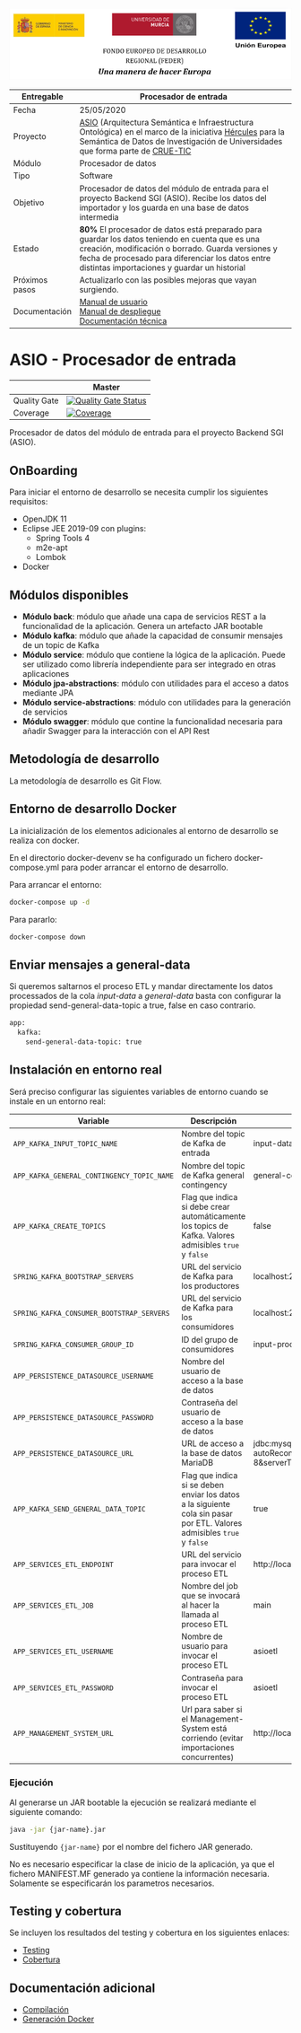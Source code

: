 ![](./images/logos_feder.png)



| Entregable     | Procesador de entrada                                      |
| -------------- | ------------------------------------------------------------ |
| Fecha          | 25/05/2020                                                   |
| Proyecto       | [ASIO](https://www.um.es/web/hercules/proyectos/asio) (Arquitectura Semántica e Infraestructura Ontológica) en el marco de la iniciativa [Hércules](https://www.um.es/web/hercules/) para la Semántica de Datos de Investigación de Universidades que forma parte de [CRUE-TIC](http://www.crue.org/SitePages/ProyectoHercules.aspx) |
| Módulo         | Procesador de datos                                             |
| Tipo           | Software                                                     |
| Objetivo       | Procesador de datos del módulo de entrada para el proyecto Backend SGI (ASIO). Recibe los datos del importador y los guarda en una base de datos intermedia |
| Estado         | **80%** El procesador de datos está preparado para guardar los datos teniendo en cuenta que es una creación, modificación o borrado. Guarda versiones y fecha de procesado para diferenciar los datos entre distintas importaciones y guardar un historial |
| Próximos pasos | Actualizarlo con las posibles mejoras que vayan surgiendo. |
| Documentación  | [Manual de usuario](https://github.com/HerculesCRUE/ib-asio-docs-/blob/master/entregables_hito_1/12-An%C3%A1lisis/Manual%20de%20usuario/Manual%20de%20usuario.md)<br />[Manual de despliegue](https://github.com/HerculesCRUE/ib-asio-composeset/blob/master/README.md)<br />[Documentación técnica](https://github.com/HerculesCRUE/ib-asio-docs-/blob/master/entregables_hito_1/11-Arquitectura/ASIO_Izertis_Arquitectura.md) |

# ASIO - Procesador de entrada

|     | Master |
| --- | ------ |
| Quality Gate | [![Quality Gate Status](https://sonarcloud.io/api/project_badges/measure?project=HerculesCRUE_ib-input-processor&metric=alert_status)](https://sonarcloud.io/dashboard?id=HerculesCRUE_ib-input-processor) |
| Coverage | [![Coverage](https://sonarcloud.io/api/project_badges/measure?project=HerculesCRUE_ib-input-processor&metric=coverage)](https://sonarcloud.io/dashboard?id=HerculesCRUE_ib-input-processor) |

Procesador de datos del módulo de entrada para el proyecto Backend SGI (ASIO). 

## OnBoarding

Para iniciar el entorno de desarrollo se necesita cumplir los siguientes requisitos:

* OpenJDK 11
* Eclipse JEE 2019-09 con plugins:
  * Spring Tools 4
  * m2e-apt
  * Lombok
* Docker

## Módulos disponibles

* **Módulo back**: módulo que añade una capa de servicios REST a la funcionalidad de la aplicación. Genera un artefacto JAR bootable
* **Módulo kafka**: módulo que añade la capacidad de consumir mensajes de un topic de Kafka
* **Módulo service**: módulo que contiene la lógica de la aplicación. Puede ser utilizado como librería independiente para ser integrado en otras aplicaciones
* **Módulo jpa-abstractions**: módulo con utilidades para el acceso a datos mediante JPA
* **Módulo service-abstractions**: módulo con utilidades para la generación de servicios
* **Módulo swagger**: módulo que contine la funcionalidad necesaria para añadir Swagger para la interacción con el API Rest

## Metodología de desarrollo

La metodología de desarrollo es Git Flow.

## Entorno de desarrollo Docker

La inicialización de los elementos adicionales al entorno de desarrollo se realiza con docker. 

En el directorio docker-devenv se ha configurado un fichero docker-compose.yml para poder arrancar el entorno de desarrollo.

Para arrancar el entorno:

```bash
docker-compose up -d
```

Para pararlo:

```bash
docker-compose down
```

## Enviar mensajes a general-data 

Si queremos saltarnos el proceso ETL y mandar directamente los datos processados de la cola *input-data* a *general-data* basta con configurar
la propiedad send-general-data-topic a true, false en caso contrario.

```xml 
app:
  kafka:
    send-general-data-topic: true
```

## Instalación en entorno real

Será preciso configurar las siguientes variables de entorno cuando se instale en un entorno real:

|Variable|Descripción|Valor por defecto|
|---|---|---|
|`APP_KAFKA_INPUT_TOPIC_NAME`|Nombre del topic de Kafka de entrada|input-data|
|`APP_KAFKA_GENERAL_CONTINGENCY_TOPIC_NAME`|Nombre del topic de Kafka general contingency|general-contingency-data|
|`APP_KAFKA_CREATE_TOPICS`|Flag que indica si debe crear automáticamente los topics de Kafka. Valores admisibles `true` y `false`|false|
| `SPRING_KAFKA_BOOTSTRAP_SERVERS` | URL del servicio de Kafka para los productores | localhost:29092 |
| `SPRING_KAFKA_CONSUMER_BOOTSTRAP_SERVERS` | URL del servicio de Kafka para los consumidores | localhost:29092 |
| `SPRING_KAFKA_CONSUMER_GROUP_ID` | ID del grupo de consumidores | input-processor |
|`APP_PERSISTENCE_DATASOURCE_USERNAME`|Nombre del usuario de acceso a la base de datos| |
|`APP_PERSISTENCE_DATASOURCE_PASSWORD`|Contraseña del usuario de acceso a la base de datos| |
|`APP_PERSISTENCE_DATASOURCE_URL`|URL de acceso a la base de datos MariaDB|jdbc:mysql://localhost:3307/app?autoReconnect=true&useUnicode=true&characterEncoding=UTF-8&serverTimezone=UTC&createDatabaseIfNotExist=true|
|`APP_KAFKA_SEND_GENERAL_DATA_TOPIC`|Flag que indica si se deben enviar los datos a la siguiente cola sin pasar por ETL. Valores admisibles `true` y `false`|true|
|`APP_SERVICES_ETL_ENDPOINT`| URL del servicio para invocar el proceso ETL | http://localhost:8080/kettle/runJob |
|`APP_SERVICES_ETL_JOB`| Nombre del job que se invocará al hacer la llamada al proceso ETL | main |
|`APP_SERVICES_ETL_USERNAME`| Nombre de usuario para invocar el proceso ETL | asioetl |
|`APP_SERVICES_ETL_PASSWORD`| Contraseña para invocar el proceso ETL | asioetl |
|`APP_MANAGEMENT_SYSTEM_URL`| Url para saber si el Management-System está corriendo (evitar importaciones concurrentes) | http://localhost:9321/etl-notifications/isMSRunning |

### Ejecución

Al generarse un JAR bootable la ejecución se realizará mediante el siguiente comando:

```bash
java -jar {jar-name}.jar
```

Sustituyendo `{jar-name}` por el nombre del fichero JAR generado.

No es necesario especificar la clase de inicio de la aplicación, ya que el fichero MANIFEST.MF generado ya contiene la información necesaria. Solamente se especificarán los parametros necesarios.

## Testing y cobertura

Se incluyen los resultados del testing y cobertura en los siguientes enlaces:

* [Testing](http://herc-iz-front-desa.atica.um.es:8070/input-processor/surefire/surefire-report.html)
* [Cobertura](https://sonarcloud.io/component_measures?id=HerculesCRUE_ib-input-processor&metric=coverage&view=list)

##  Documentación adicional

* [Compilación](docs/build.md)
* [Generación Docker](docs/docker.md)
